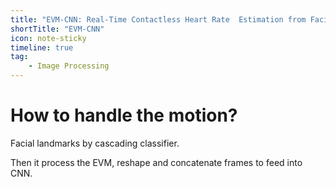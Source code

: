 ```yaml
---
title: "EVM-CNN: Real-Time Contactless Heart Rate  Estimation from Facial Video"
shortTitle: "EVM-CNN"
icon: note-sticky
timeline: true
tag:
    - Image Processing
---
```


# How to handle the motion?

Facial landmarks by cascading classifier.

Then it process the EVM, reshape and concatenate frames to feed into CNN.